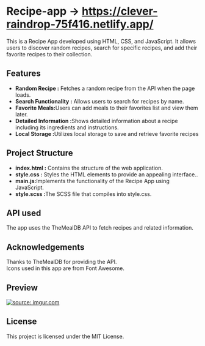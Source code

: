 # Recipe-app  -> https://clever-raindrop-75f416.netlify.app/
<p> This is a Recipe App developed using HTML, CSS, and JavaScript. It allows users to discover random recipes, search for specific recipes, and add their favorite recipes to their collection.</p>
 <h2> Features </h2>
    
  <ul>
        <li><strong> Random Recipe :</strong>  Fetches a random recipe from the API when the page loads.</li>
        <li><strong>Search Functionality :</strong> Allows users to search for recipes by name.</li> 
        <li><strong> Favorite Meals:</strong>Users can add meals to their favorites list and view them later.</li>
        <li><strong> Detailed Information :</strong>Shows detailed information about a recipe including its ingredients and instructions.</li>
        <li><strong> Local Storage :</strong>Utilizes local storage to save and retrieve favorite recipes</li>
    </ul>


   <h2> Project Structure </h2>
    
  <ul>
        <li><strong> index.html :</strong> Contains the structure of the web application.</li>
        <li><strong>style.css  :</strong> Styles the HTML elements to provide an appealing interface..</li> 
        <li><strong> main.js:</strong>Implements the functionality of the Recipe App using JavaScript.</li>
        <li><strong> style.scss  :</strong>The SCSS file that compiles into style.css.</li>
      
   </ul>

   <h2> API used </h2>
   <p> The app uses the TheMealDB API to fetch recipes and related information.</p>
   <h2> Acknowledgements </h2>
   <p> Thanks to TheMealDB for providing the API.<br>
       Icons used in this app are from Font Awesome.
</p>


<h2> Preview </h2>
<a href="https://imgur.com/RzBtTK4"><img src="https://i.imgur.com/RzBtTK4.png" title="source: imgur.com" /></a>

<h2> License </h2>
<p> This project is licensed under the MIT License.</p>
